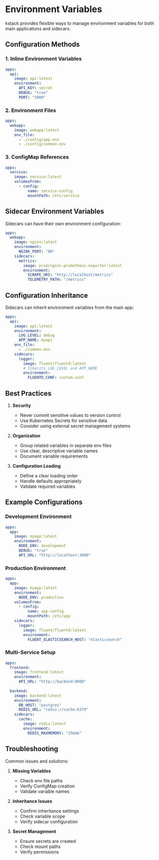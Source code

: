 # Environment Variables

kstack provides flexible ways to manage environment variables for both main applications and sidecars.

## Configuration Methods

### 1. Inline Environment Variables
```yaml
apps:
  api:
    image: api:latest
    environment:
      API_KEY: secret
      DEBUG: "true"
      PORT: "3000"
```

### 2. Environment Files
```yaml
apps:
  webapp:
    image: webapp:latest
    env_file:
      - ./config/app.env
      - ./config/common.env
```

### 3. ConfigMap References
```yaml
apps:
  service:
    image: service:latest
    volumesFrom:
      - config:
          name: service-config
          mountPath: /etc/service
```

## Sidecar Environment Variables

Sidecars can have their own environment configuration:

```yaml
apps:
  webapp:
    image: nginx:latest
    environment:
      NGINX_PORT: "80"
    sidecars:
      metrics:
        image: prom/nginx-prometheus-exporter:latest
        environment:
          SCRAPE_URI: "http://localhost/metrics"
          TELEMETRY_PATH: "/metrics"
```

## Configuration Inheritance

Sidecars can inherit environment variables from the main app:

```yaml
apps:
  api:
    image: api:latest
    environment:
      LOG_LEVEL: debug
      APP_NAME: myapi
    env_file:
      - ./common.env
    sidecars:
      logger:
        image: fluent/fluentd:latest
        # Inherits LOG_LEVEL and APP_NAME
        environment:
          FLUENTD_CONF: custom.conf
```

## Best Practices

1. **Security**
   - Never commit sensitive values to version control
   - Use Kubernetes Secrets for sensitive data
   - Consider using external secret management systems

2. **Organization**
   - Group related variables in separate env files
   - Use clear, descriptive variable names
   - Document variable requirements

3. **Configuration Loading**
   - Define a clear loading order
   - Handle defaults appropriately
   - Validate required variables

## Example Configurations

### Development Environment
```yaml
apps:
  app:
    image: myapp:latest
    environment:
      NODE_ENV: development
      DEBUG: "true"
      API_URL: "http://localhost:3000"
```

### Production Environment
```yaml
apps:
  app:
    image: myapp:latest
    environment:
      NODE_ENV: production
    volumesFrom:
      - config:
          name: app-config
          mountPath: /etc/app
    sidecars:
      logger:
        image: fluent/fluentd:latest
        environment:
          FLUENT_ELASTICSEARCH_HOST: "elasticsearch"
```

### Multi-Service Setup
```yaml
apps:
  frontend:
    image: frontend:latest
    environment:
      API_URL: "http://backend:8080"
  
  backend:
    image: backend:latest
    environment:
      DB_HOST: "postgres"
      REDIS_URL: "redis://cache:6379"
    sidecars:
      cache:
        image: redis:latest
        environment:
          REDIS_MAXMEMORY: "256mb"
```

## Troubleshooting

Common issues and solutions:

1. **Missing Variables**
   - Check env file paths
   - Verify ConfigMap creation
   - Validate variable names

2. **Inheritance Issues**
   - Confirm inheritance settings
   - Check variable scope
   - Verify sidecar configuration

3. **Secret Management**
   - Ensure secrets are created
   - Check mount paths
   - Verify permissions
